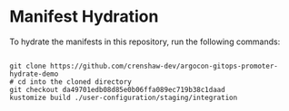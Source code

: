 
# Manifest Hydration

To hydrate the manifests in this repository, run the following commands:

```shell

git clone https://github.com/crenshaw-dev/argocon-gitops-promoter-hydrate-demo
# cd into the cloned directory
git checkout da49701edb08d85e0b06ffa089ec719b38c1daad
kustomize build ./user-configuration/staging/integration
```